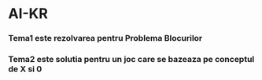 # AI-KR
### Tema1 este rezolvarea pentru Problema Blocurilor
### Tema2 este solutia pentru un joc care se bazeaza pe conceptul de X si 0
